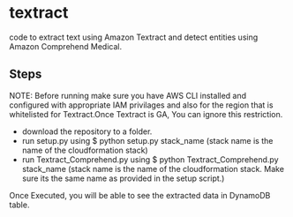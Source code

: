 # textract
code to extract text using Amazon Textract and detect entities using Amazon Comprehend Medical.
## Steps
NOTE: Before running make sure you have AWS CLI installed and configured with appropriate IAM privilages and also for the region that is whitelisted for Textract.Once Textract is GA, You can ignore this restriction.  
* download the repository to a folder.
* run setup.py using $ python setup.py stack_name (stack name is the name of the cloudformation stack)
* run Textract_Comprehend.py using $ python Textract_Comprehend.py stack_name (stack name is the name of the cloudformation stack. Make sure its the same name as provided in the setup script.)


Once Executed, you will be able to see the extracted data in DynamoDB table.
